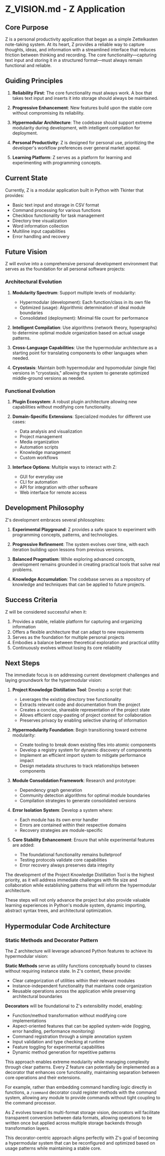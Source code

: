 # Z_VISION.md - Z Application

## Core Purpose

Z is a personal productivity application that began as a simple Zettelkasten note-taking system. At its heart, Z provides a reliable way to capture thoughts, ideas, and information with a streamlined interface that reduces friction between thinking and recording. The core functionality—capturing text input and storing it in a structured format—must always remain functional and reliable.

## Guiding Principles

1. **Reliability First**: The core functionality must always work. A box that takes text input and inserts it into storage should always be maintained.

2. **Progressive Enhancement**: New features build upon the stable core without compromising its reliability.

3. **Hypermodular Architecture**: The codebase should support extreme modularity during development, with intelligent compilation for deployment.

4. **Personal Productivity**: Z is designed for personal use, prioritizing the developer's workflow preferences over general market appeal.

5. **Learning Platform**: Z serves as a platform for learning and experimenting with programming concepts.

## Current State

Currently, Z is a modular application built in Python with Tkinter that provides:
- Basic text input and storage in CSV format
- Command processing for various functions
- Checkbox functionality for task management
- Directory tree visualization
- Word information collection
- Multiline input capabilities
- Error handling and recovery

## Future Vision

Z will evolve into a comprehensive personal development environment that serves as the foundation for all personal software projects:

### Architectural Evolution

1. **Modularity Spectrum**: Support multiple levels of modularity:
   - Hypermodular (development): Each function/class in its own file
   - Optimized (usage): Algorithmic determination of ideal module boundaries
   - Consolidated (deployment): Minimal file count for performance

2. **Intelligent Compilation**: Use algorithms (network theory, hypergraphs) to determine optimal module organization based on actual usage patterns.

3. **Cross-Language Capabilities**: Use the hypermodular architecture as a starting point for translating components to other languages when needed.

4. **Cryostasis**: Maintain both hypermodular and hypomodular (single file) versions in "cryostasis," allowing the system to generate optimized middle-ground versions as needed.

### Functional Evolution

1. **Plugin Ecosystem**: A robust plugin architecture allowing new capabilities without modifying core functionality.

2. **Domain-Specific Extensions**: Specialized modules for different use cases:
   - Data analysis and visualization
   - Project management
   - Media organization
   - Automation scripts
   - Knowledge management
   - Custom workflows

3. **Interface Options**: Multiple ways to interact with Z:
   - GUI for everyday use
   - CLI for automation
   - API for integration with other software
   - Web interface for remote access

## Development Philosophy

Z's development embraces several philosophies:

1. **Experimental Playground**: Z provides a safe space to experiment with programming concepts, patterns, and technologies.

2. **Progressive Refinement**: The system evolves over time, with each iteration building upon lessons from previous versions.

3. **Balanced Pragmatism**: While exploring advanced concepts, development remains grounded in creating practical tools that solve real problems.

4. **Knowledge Accumulation**: The codebase serves as a repository of knowledge and techniques that can be applied to future projects.

## Success Criteria

Z will be considered successful when it:

1. Provides a stable, reliable platform for capturing and organizing information
2. Offers a flexible architecture that can adapt to new requirements
3. Serves as the foundation for multiple personal projects
4. Embodies a balance between theoretical exploration and practical utility
5. Continuously evolves without losing its core reliability

## Next Steps

The immediate focus is on addressing current development challenges and laying groundwork for the hypermodular vision:

1. **Project Knowledge Distillation Tool**: Develop a script that:
   - Leverages the existing directory tree functionality
   - Extracts relevant code and documentation from the project
   - Creates a concise, shareable representation of the project state
   - Allows efficient copy-pasting of project context for collaboration
   - Preserves privacy by enabling selective sharing of information

2. **Hypermodularity Foundation**: Begin transitioning toward extreme modularity:
   - Create tooling to break down existing files into atomic components
   - Develop a registry system for dynamic discovery of components
   - Implement an efficient import system to mitigate performance impact
   - Design metadata structures to track relationships between components

3. **Module Consolidation Framework**: Research and prototype:
   - Dependency graph generation
   - Community detection algorithms for optimal module boundaries
   - Compilation strategies to generate consolidated versions

4. **Error Isolation System**: Develop a system where:
   - Each module has its own error handler
   - Errors are contained within their respective domains
   - Recovery strategies are module-specific

5. **Core Stability Enhancement**: Ensure that while experimental features are added:
   - The foundational functionality remains bulletproof
   - Testing protocols validate core capabilities
   - Error recovery always preserves data integrity

The development of the Project Knowledge Distillation Tool is the highest priority, as it will address immediate challenges with file size and collaboration while establishing patterns that will inform the hypermodular architecture.

These steps will not only advance the project but also provide valuable learning experiences in Python's module system, dynamic importing, abstract syntax trees, and architectural optimization.


## Hypermodular Code Architecture

### Static Methods and Decorator Pattern

The Z architecture will leverage advanced Python features to achieve its hypermodular vision:

**Static Methods** serve as utility functions conceptually bound to classes without requiring instance state. In Z's context, these provide:
- Clear categorization of utilities within their relevant modules
- Instance-independent functionality that maintains code organization
- Reusable operations across the application while preserving architectural boundaries

**Decorators** will be foundational to Z's extensibility model, enabling:
- Function/method transformation without modifying core implementations
- Aspect-oriented features that can be applied system-wide (logging, error handling, performance monitoring)
- Command registration through a simple annotation system
- Input validation and type checking at runtime
- Feature toggling for experimental capabilities
- Dynamic method generation for repetitive patterns

This approach enables extreme modularity while managing complexity through clear patterns. Every Z feature can potentially be implemented as a decorator that enhances core functionality, maintaining separation between core operations and their extensions.

For example, rather than embedding command handling logic directly in functions, a `/command` decorator could register methods with the command system, allowing any module to provide commands without tight coupling to the command processor.

As Z evolves toward its multi-format storage vision, decorators will facilitate transparent conversion between data formats, allowing operations to be written once but applied across multiple storage backends through transformation layers.

This decorator-centric approach aligns perfectly with Z's goal of becoming a hypermodular system that can be reconfigured and optimized based on usage patterns while maintaining a stable core.